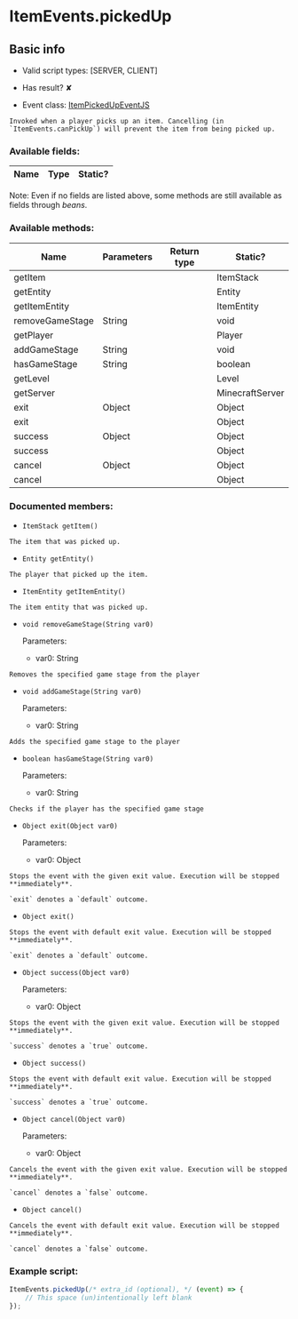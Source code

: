 # ItemEvents.pickedUp

## Basic info

- Valid script types: [SERVER, CLIENT]

- Has result? ✘

- Event class: [ItemPickedUpEventJS](https://github.com/KubeJS-Mods/KubeJS/tree/2001/common/src/main/java/dev/latvian/mods/kubejs/item/ItemPickedUpEventJS.java)

```
Invoked when a player picks up an item. Cancelling (in `ItemEvents.canPickUp`) will prevent the item from being picked up.
```

### Available fields:

| Name | Type | Static? |
| ---- | ---- | ------- |

Note: Even if no fields are listed above, some methods are still available as fields through *beans*.

### Available methods:

| Name | Parameters | Return type | Static? |
| ---- | ---------- | ----------- | ------- |
| getItem |  |  | ItemStack | ✘ |
| getEntity |  |  | Entity | ✘ |
| getItemEntity |  |  | ItemEntity | ✘ |
| removeGameStage | String |  | void | ✘ |
| getPlayer |  |  | Player | ✘ |
| addGameStage | String |  | void | ✘ |
| hasGameStage | String |  | boolean | ✘ |
| getLevel |  |  | Level | ✘ |
| getServer |  |  | MinecraftServer | ✘ |
| exit | Object |  | Object | ✘ |
| exit |  |  | Object | ✘ |
| success | Object |  | Object | ✘ |
| success |  |  | Object | ✘ |
| cancel | Object |  | Object | ✘ |
| cancel |  |  | Object | ✘ |


### Documented members:

- `ItemStack getItem()`
```
The item that was picked up.
```

- `Entity getEntity()`
```
The player that picked up the item.
```

- `ItemEntity getItemEntity()`
```
The item entity that was picked up.
```

- `void removeGameStage(String var0)`

  Parameters:
  - var0: String

```
Removes the specified game stage from the player
```

- `void addGameStage(String var0)`

  Parameters:
  - var0: String

```
Adds the specified game stage to the player
```

- `boolean hasGameStage(String var0)`

  Parameters:
  - var0: String

```
Checks if the player has the specified game stage
```

- `Object exit(Object var0)`

  Parameters:
  - var0: Object

```
Stops the event with the given exit value. Execution will be stopped **immediately**.

`exit` denotes a `default` outcome.
```

- `Object exit()`
```
Stops the event with default exit value. Execution will be stopped **immediately**.

`exit` denotes a `default` outcome.
```

- `Object success(Object var0)`

  Parameters:
  - var0: Object

```
Stops the event with the given exit value. Execution will be stopped **immediately**.

`success` denotes a `true` outcome.
```

- `Object success()`
```
Stops the event with default exit value. Execution will be stopped **immediately**.

`success` denotes a `true` outcome.
```

- `Object cancel(Object var0)`

  Parameters:
  - var0: Object

```
Cancels the event with the given exit value. Execution will be stopped **immediately**.

`cancel` denotes a `false` outcome.
```

- `Object cancel()`
```
Cancels the event with default exit value. Execution will be stopped **immediately**.

`cancel` denotes a `false` outcome.
```



### Example script:

```js
ItemEvents.pickedUp(/* extra_id (optional), */ (event) => {
	// This space (un)intentionally left blank
});
```

